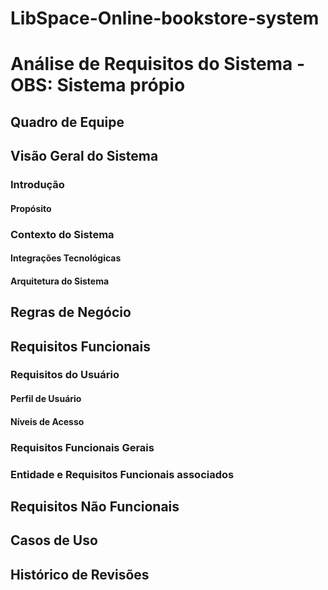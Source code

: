 # LibSpace-Online-bookstore-system

# Análise de Requisitos do Sistema - OBS: Sistema própio

## Quadro de Equipe

## Visão Geral do Sistema 

### Introdução 

#### Propósito 

### Contexto do Sistema 

#### Integrações Tecnológicas

#### Arquitetura do Sistema

## Regras de Negócio

## Requisitos Funcionais

### Requisitos do Usuário

#### Perfil de Usuário

#### Níveis de Acesso 

### Requisitos Funcionais Gerais

### Entidade e Requisitos Funcionais associados

## Requisitos Não Funcionais

## Casos de Uso

## Histórico de Revisões
